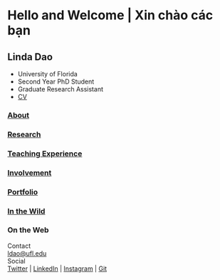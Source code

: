 # Hello and Welcome | Xin chào các bạn    

## Linda Dao
 * University of Florida  
 * Second Year PhD Student  
 * Graduate Research Assistant
 * <a href="https://drive.google.com/file/d/186QKUUXlPVV2x5jcMn4xSFsTb70GXrel/view?usp=sharing">CV</a>
  
### [About](https://l-dao.github.io/about)
### [Research](https://l-dao.github.io/research)
### [Teaching Experience](https://l-dao.github.io/teachingex)
### [Involvement](https://l-dao.github.io/involvement)
### [Portfolio](https://lindachidao.wixsite.com/linda)
### [In the Wild](https://l-dao.github.io/wildin)
   
### On the Web
Contact  
ldao@ufl.edu  
Social  
[Twitter](https://mobile.twitter.com/lindachidao) | [LinkedIn](https://www.linkedin.com/in/linda-chi-dao/) |
[Instagram](https://www.instagram.com/lindachidao/) | [Git](https://github.com/l-dao)
